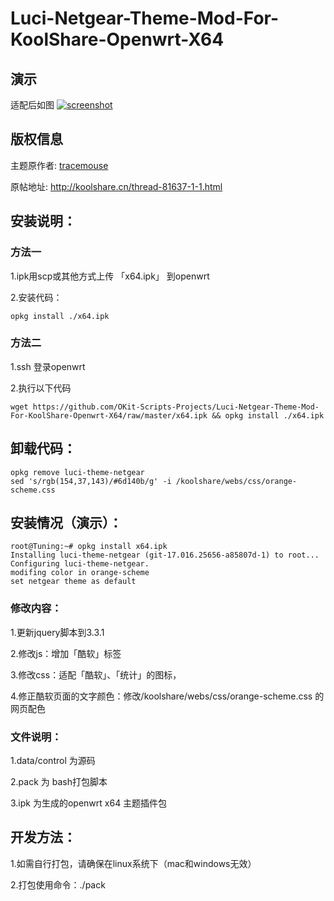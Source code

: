 # Luci-Netgear-Theme-Mod-For-KoolShare-Openwrt-X64

## 演示
适配后如图
[![screenshot](https://github.com/OKit-Scripts-Projects/Luci-Netgear-Theme-Mod-For-KoolShare-Openwrt-X64/raw/master/screen.jpg "title")](截图)

## 版权信息
主题原作者: [tracemouse](http://koolshare.cn/space-uid-11558.html)

原帖地址:   http://koolshare.cn/thread-81637-1-1.html


## 安装说明：
### 方法一
1.ipk用scp或其他方式上传 「x64.ipk」 到openwrt

2.安装代码：
```
opkg install ./x64.ipk 
```
### 方法二
1.ssh 登录openwrt

2.执行以下代码
```
wget https://github.com/OKit-Scripts-Projects/Luci-Netgear-Theme-Mod-For-KoolShare-Openwrt-X64/raw/master/x64.ipk && opkg install ./x64.ipk
```


## 卸载代码：
```
opkg remove luci-theme-netgear
sed 's/rgb(154,37,143)/#6d140b/g' -i /koolshare/webs/css/orange-scheme.css
```


## 安装情况（演示）：
```
root@Tuning:~# opkg install x64.ipk
Installing luci-theme-netgear (git-17.016.25656-a85807d-1) to root...
Configuring luci-theme-netgear.
modifing color in orange-scheme
set netgear theme as default
```



### 修改内容：
1.更新jquery脚本到3.3.1

2.修改js：增加「酷软」标签

3.修改css：适配「酷软」、「统计」的图标，

4.修正酷软页面的文字颜色：修改/koolshare/webs/css/orange-scheme.css 的网页配色


### 文件说明：
1.data/control 为源码

2.pack 为 bash打包脚本

3.ipk 为生成的openwrt x64 主题插件包


## 开发方法：
1.如需自行打包，请确保在linux系统下（mac和windows无效）

2.打包使用命令：./pack


